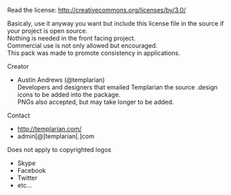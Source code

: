 Read the license:
http://creativecommons.org/licenses/by/3.0/

Basicaly, use it anyway you want but include this license file in the source if your project is open source.  
Nothing is needed in the front facing project.  
Commercial use is not only allowed but encouraged.  
This pack was made to promote consistency in applications.  

Creator
- Austin Andrews (@templarian)  
Developers and designers that emailed Templarian the source .design icons to be added into the package.  
PNGs also accepted, but may take longer to be added.

Contact
- http://templarian.com/
- admin[@]templarian[.]com
  
Does not apply to copyrighted logos
- Skype
- Facebook
- Twitter
- etc...